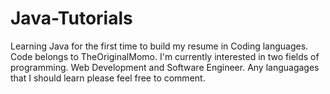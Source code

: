 # Java-Tutorials
Learning Java for the first time to build my resume in Coding languages.
Code belongs to TheOriginalMomo.
I'm currently interested in two fields of programming. Web Development and Software Engineer.
Any languagages that I should learn please feel free to comment.
